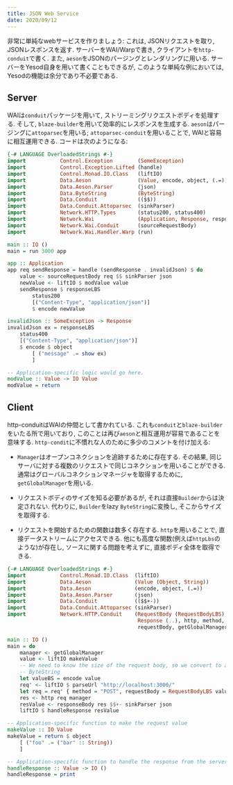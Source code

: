 ```yaml
---
title: JSON Web Service
date: 2020/09/12
---
```


非常に単純なwebサービスを作りましょう: これは, JSONリクエストを取り, JSONレスポンスを返す. サーバーをWAI/Warpで書き, クライアントを`http-conduit`で書く. また, `aeson`をJSONのパージングとレンダリングに用いる. サーバーをYesod自身を用いて書くこともできるが, このような単純な例においては, Yesodの機能は余分であり不必要である.

## Server

WAIは`conduit`パッケージを用いて, ストリーミングリクエストボディを処理する. そして, `blaze-builder`を用いて効率的にレスポンスを生成する. `aeson`はパージングに`attoparsec`を用いる; `attoparsec-conduit`を用いることで, WAIと容易に相互運用できる. コードは次のようになる:

``` haskell
{-# LANGUAGE OverloadedStrings #-}
import           Control.Exception        (SomeException)
import           Control.Exception.Lifted (handle)
import           Control.Monad.IO.Class   (liftIO)
import           Data.Aeson               (Value, encode, object, (.=))
import           Data.Aeson.Parser        (json)
import           Data.ByteString          (ByteString)
import           Data.Conduit             (($$))
import           Data.Conduit.Attoparsec  (sinkParser)
import           Network.HTTP.Types       (status200, status400)
import           Network.Wai              (Application, Response, responseLBS)
import           Network.Wai.Conduit      (sourceRequestBody)
import           Network.Wai.Handler.Warp (run)

main :: IO ()
main = run 3000 app

app :: Application
app req sendResponse = handle (sendResponse . invalidJson) $ do
    value <- sourceRequestBody req $$ sinkParser json
    newValue <- liftIO $ modValue value
    sendResponse $ responseLBS
        status200
        [("Content-Type", "application/json")]
        $ encode newValue

invalidJson :: SomeException -> Response
invalidJson ex = responseLBS
    status400
    [("Content-Type", "application/json")]
    $ encode $ object
        [ ("message" .= show ex)
        ]

-- Application-specific logic would go here.
modValue :: Value -> IO Value
modValue = return
```

## Client

http-conduitはWAIの仲間として書かれている. これも`conduit`と`blaze-builder`をいたる所で用いており, このことは再び`aeson`と相互運用が容易であることを意味する. `http-condit`に不慣れな人のために多少のコメントを付け加える:

- `Manager`はオープンコネクションを追跡するために存在する. その結果, 同じサーバに対する複数のリクエストで同じコネクションを用いることができる. 通常はグローバルコネクションマネージャを取得するために, `getGlobalManager`を用いる.

- リクエストボディのサイズを知る必要があるが, それは直接`Builder`からは決定されない. 代わりに, `Builder`をlazy `ByteString`に変換し, そこからサイズを取得する.

- リクエストを開始するための関数は数多く存在する. `http`を用いることで, 直接データストリームにアクセスできる. 他にも高度な関数(例えば`httpLbs`のような)が存在し, ソースに関する問題を考えずに, 直接ボディ全体を取得できる.

``` haskell
{-# LANGUAGE OverloadedStrings #-}
import           Control.Monad.IO.Class  (liftIO)
import           Data.Aeson              (Value (Object, String))
import           Data.Aeson              (encode, object, (.=))
import           Data.Aeson.Parser       (json)
import           Data.Conduit            (($$+-))
import           Data.Conduit.Attoparsec (sinkParser)
import           Network.HTTP.Conduit    (RequestBody (RequestBodyLBS),
                                          Response (..), http, method, parseUrl,
                                          requestBody, getGlobalManager)

main :: IO ()
main = do
    manager <- getGlobalManager
    value <- liftIO makeValue
    -- We need to know the size of the request body, so we convert to a
    -- ByteString
    let valueBS = encode value
    req' <- liftIO $ parseUrl "http://localhost:3000/"
    let req = req' { method = "POST", requestBody = RequestBodyLBS valueBS }
    res <- http req manager
    resValue <- responseBody res $$+- sinkParser json
    liftIO $ handleResponse resValue

-- Application-specific function to make the request value
makeValue :: IO Value
makeValue = return $ object
    [ ("foo" .= ("bar" :: String))
    ]

-- Application-specific function to handle the response from the server
handleResponse :: Value -> IO ()
handleResponse = print
```